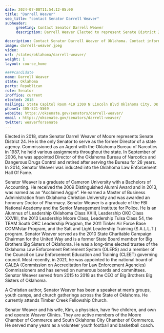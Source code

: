 ```yaml
---
date: 2024-07-08T11:54:12-05:00
title: "Darrell Weaver"
seo_title: "contact Senator Darrell Weaver"
subheader:
     greeting: Contact Senator Darrell Weaver
     description: Darrell Weaver Elected to represent Senate District 24, Weaver became the only Senator with a background as a former state agency director.

description: Contact Senator Darrell Weaver of Oklahoma. Contact information for Darrell Weaver includes email address, phone number, and mailing address.
image: darrell-weaver.jpeg
video:
url: /states/oklahoma/darrell-weaver/
weight: 1
layout: course_home

####candidate
name: Darrell Weaver
state: Oklahoma
party: Republican
role: Senator
inoffice: current
elected: 2018
mailing1: State Capitol Room 419 2300 N Lincoln Blvd Oklahoma City, OK 73105
phone1: 405-521-5569
website: https://oksenate.gov/senators/darrell-weaver/
email : https://oksenate.gov/senators/darrell-weaver/
twitter: weaverforsenate
---
```

Elected in 2018, state Senator Darrell Weaver of Moore represents Senate District 24. He is the only Senator to serve as the former Director of a state agency. Commissioned as an Agent with the Oklahoma Bureau of Narcotics in 1987, he held various assignments throughout the state. In September of 2006, he was appointed Director of the Oklahoma Bureau of Narcotics and Dangerous Drugs Control and retired after serving the Bureau for 28 years. In 2014, Senator Weaver was inducted into the Oklahoma Law Enforcement Hall Of Fame.

Senator Weaver is a graduate of Cameron University with a Bachelors of Accounting. He received the 2009 Distinguished Alumni Award and in 2013, was named as an “Acclaimed Aggie”. He earned a Master of Business Administration from Oklahoma Christian University and was awarded an honorary Doctor of Pharmacy. Senator Weaver is a graduate of the FBI National Academy and the Senior Management Institute for Police. He is an Alumnus of Leadership Oklahoma Class XXIII, Leadership OKC Class XXVIIII, the 2013 Leadership Moore Class, Leadership Tulsa Class 54, the TEAM South OKC Leadership Program, the 2011 Tinker Air Force Base COMMstar Program, and the Salt and Light Leadership Training (S.A.L.L.T.) program. Senator Weaver served as the 2010 State Charitable Campaign Chairman for the United Way and is a former State Board member for Big Brothers Big Sisters of Oklahoma. He was a long-time elected trustee of the Oklahoma Law Enforcement Retirement System (OLERS) and a member of the Council on Law Enforcement Education and Training (CLEET) governing council. Most recently, in 2021, he was appointed to the national board of CALEA (Commission on Accreditation for Law Enforcement Agencies) Commissioners and has served on numerous boards and committees. Senator Weaver served from 2015 to 2018 as the CEO of Big Brothers Big Sisters of Oklahoma.

A Christian author, Senator Weaver has been a speaker at men’s groups, youth camps, and church gatherings across the State of Oklahoma. He currently attends Timber Creek Fellowship Church.

Senator Weaver and his wife, Kim, a physician, have five children, and own and operate Weaver Clinics. They are active members of the Moore Chamber of Commerce and South Oklahoma City Chamber of Commerce. He served many years as a volunteer youth football and basketball coach.
